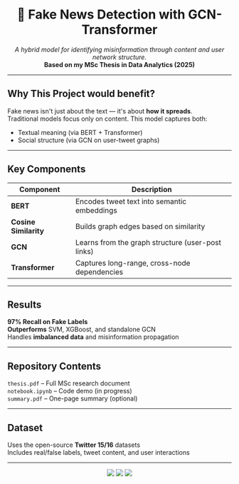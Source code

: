 <h1 align="center">📰 Fake News Detection with GCN-Transformer</h1>

<p align="center">
  <em>A hybrid model for identifying misinformation through content and user network structure.</em><br>
  <strong>Based on my MSc Thesis in Data Analytics (2025)</strong>
</p>

---

## Why This Project would benefit?

Fake news isn't just about the text — it's about <strong>how it spreads</strong>.  
Traditional models focus only on content. This model captures both:
- Textual meaning (via BERT + Transformer)
- Social structure (via GCN on user-tweet graphs)

---

## Key Components

| Component        | Description |
|------------------|-------------|
| **BERT**         | Encodes tweet text into semantic embeddings |
| **Cosine Similarity** | Builds graph edges based on similarity |
| **GCN**          | Learns from the graph structure (user-post links) |
| **Transformer**  | Captures long-range, cross-node dependencies |

---

## Results

 **97% Recall on Fake Labels**  
 **Outperforms** SVM, XGBoost, and standalone GCN  
 Handles **imbalanced data** and misinformation propagation

---

##  Repository Contents

 `thesis.pdf` – Full MSc research document  
 `notebook.ipynb` – Code demo (in progress)  
 `summary.pdf` – One-page summary (optional)

---

##  Dataset

Uses the open-source **Twitter 15/16** datasets  
Includes real/false labels, tweet content, and user interactions

---

<p align="center">
  <img src="https://img.shields.io/badge/python-3.10-blue" />
  <img src="https://img.shields.io/badge/BERT-transformer-green" />
  <img src="https://img.shields.io/badge/GCN-graph--learning-red" />
</p>
